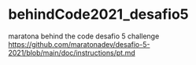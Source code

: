 # behindCode2021_desafio5
maratona behind the code desafio 5
challenge https://github.com/maratonadev/desafio-5-2021/blob/main/doc/instructions/pt.md

